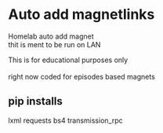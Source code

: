 <h1>Auto add magnetlinks</h1>

Homelab auto add magnet</br>
thit is ment to be run on LAN</br>



This is for educational purposes only</br>
</br>
right now coded for episodes based magnets

<h2>pip installs</h2>
    <p>lxml requests bs4 transmission_rpc</p>

